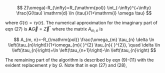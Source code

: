 $$
Z(\omega)-R_{\infty}=R_{\mathrm{pol}} \int_{-\infty}^{+\infty} \frac{G(\tau) \mathrm{d} \ln (\tau)}{1+\mathrm{i} \omega \tau}
$$

where $G(\tau)=\tau \gamma(\tau)$. The numerical approximation for the imaginary part of eqn (27) is $\mathbf{A} \vec{G}=\vec{Z}^{\prime \prime}$ where the matrix $A_{m, n}$ is

$$
A_{m, n}=-R_{\mathrm{pol}} \frac{\omega_{m} \tau_{n} \delta \ln \left(\tau_{n}\right)}{1+\omega_{m}{ }^{2} \tau_{n}{ }^{2}}, \quad \delta \ln \left(\tau_{n}\right)=\ln \left(\tau_{n+1}\right)-\ln \left(\tau_{n}\right)
$$

The remaining part of the algorithm is described by eqn (9)-(11) with the evident replacement $\gamma$ by $G$. Note that in eqn (27) and (28),
